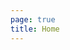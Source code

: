 ```yaml
---
page: true
title: Home
---
```

<script setup>
import Home from '@theme/components/Home.vue'
</script>

<Home />

